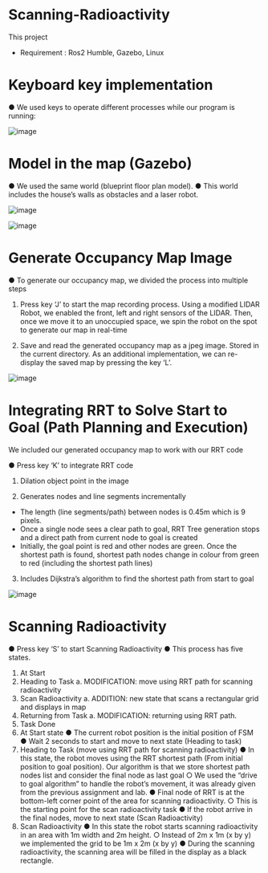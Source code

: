 # Scanning-Radioactivity
This project 

* Requirement : Ros2 Humble, Gazebo, Linux

# Keyboard key implementation
● We used keys to operate different processes while our program is running:

![image](https://github.com/lonhb0124/Scanning-Radioactivity/assets/111609834/3dc8e905-5954-4d0e-a2d2-613f19f145e1)

# Model in the map (Gazebo)
● We used the same world (blueprint floor plan model).
● This world includes the house’s walls as obstacles and a laser robot.

![image](https://github.com/lonhb0124/Scanning-Radioactivity/assets/111609834/af81208b-9a58-413c-af15-c5479ad96f20)


![image](https://github.com/lonhb0124/Scanning-Radioactivity/assets/111609834/114505da-9ffc-417d-ba7c-47781223fa9d)

# Generate Occupancy Map Image

● To generate our occupancy map, we divided the process into multiple steps

1) Press key ‘J’ to start the map recording process. Using a modified LIDAR Robot, we enabled the front, left and right sensors of the LIDAR. Then, once we move it to an unoccupied space, we spin the robot on the spot to generate our map in real-time

2) Save and read the generated occupancy map as a jpeg image. Stored in the current directory. As an additional implementation, we can re-display the saved map by pressing the key ‘L’.

![image](https://github.com/lonhb0124/Scanning-Radioactivity/assets/111609834/edb67bd7-6232-4220-ba87-7a4fdeab4483)

# Integrating RRT to Solve Start to Goal (Path Planning and Execution)

We included our generated occupancy map to work with our RRT code

● Press key ‘K’ to integrate RRT code

1. Dilation object point in the image

2. Generates nodes and line segments incrementally

- The length (line segments/path) between nodes is 0.45m which is 9 pixels.
- Once a single node sees a clear path to goal, RRT Tree generation stops and a direct path from current node to goal is created
- Initially, the goal point is red and other nodes are green. Once the shortest path is found, shortest path nodes change in colour from green to red (including the shortest path lines)

3. Includes Dijkstra’s algorithm to find the shortest path from start to goal

![image](https://github.com/lonhb0124/Scanning-Radioactivity/assets/111609834/9607b312-e61b-45d8-ae29-d3d25812089f)

# Scanning Radioactivity

● Press key ‘S’ to start Scanning Radioactivity
● This process has five states.
1. At Start
2. Heading to Task
a. MODIFICATION: move using RRT path for scanning radioactivity
3. Scan Radioactivity
a. ADDITION: new state that scans a rectangular grid and displays in
map
4. Returning from Task
a. MODIFICATION: returning using RRT path.
5. Task Done
1. At Start state
● The current robot position is the initial position of FSM
● Wait 2 seconds to start and move to next state (Heading to task)
2. Heading to Task (move using RRT path for scanning radioactivity)
● In this state, the robot moves using the RRT shortest path (From initial position to
goal position). Our algorithm is that we store shortest path nodes list and consider the
final node as last goal
○ We used the “drive to goal algorithm” to handle the robot’s movement, it was
already given from the previous assignment and lab.
● Final node of RRT is at the bottom-left corner point of the area for scanning
radioactivity.
○ This is the starting point for the scan radioactivity task
● If the robot arrive in the final nodes, move to next state (Scan Radioactivity)
3. Scan Radioactivity
● In this state the robot starts scanning radioactivity in an area with 1m width and 2m
height.
○ Instead of 2m x 1m (x by y) we implemented the grid to be 1m x 2m (x by y)
● During the scanning radioactivity, the scanning area will be filled in the display as a
black rectangle.


